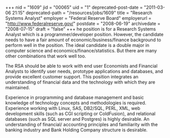 +++
nid = "1609"
jid = "00065"
uid = "1"
deprecated-post-date = "2011-03-06 21:15"
deprecated-path = "/resources/jobs/1609"
title = "Research Systems Analyst"
employer = "Federal Reserve Board"
employerurl = "http://www.federalreserve.gov/"
postdate = "2008-06-19"
archivedate = "2008-07-15"
draft = "false"
+++
he position is for a Research Systems Analyst which is a
programmer/developer position. However, the candidate needs to have a
fair amount of economic/business/finance background to perform well in
the position. The ideal candidate is a double major in computer science
and economics/finance/statistics. But there are many other combinations
that work well too.

The RSA should be able to work with end user Economists and Financial
Analysts to identify user needs, prototype applications and databases,
and provide excellent customer support. This position integrates an
understanding of financial data and the technology with which they are
maintained.
  
Experience in programming and database management and basic knowledge of
technology concepts and methodologies is required. Experience working
with Linux, SAS, DB2/SQL, PERL, XML, web development skills (such as CGI
scripting or ColdFusion), and relational databases (such as SQL server
and Postgres) is highly desirable. An understanding of financial/
accounting principles and familiarity with the banking industry and Bank
Holding Company structure is desirable.
